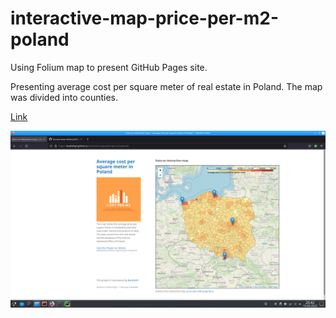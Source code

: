 # interactive-map-price-per-m2-poland

Using Folium map to present GitHub Pages site.

Presenting average cost per square meter of real estate in Poland. The map was divided into counties.

[Link](https://badelekpi.github.io/interactive-map-price-per-m2-poland/)

![Screenshot](screenshot_web.png)


